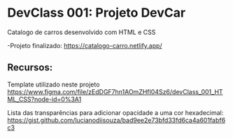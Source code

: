# DevClass 001: Projeto DevCar
Catalogo de carros desenvolvido com HTML e CSS

-Projeto finalizado: https://catalogo-carro.netlify.app/

## Recursos: 
Template utilizado neste projeto
https://www.figma.com/file/zEdDGF7hn1AOmZHfI04Sz6/devClass_001_HTML_CSS?node-id=0%3A1

Lista das transparências para adicionar opacidade a uma cor hexadecimal:
https://gist.github.com/lucianodiisouza/bad9ee2e73bfd33fd6ca4a601fabf6c3
